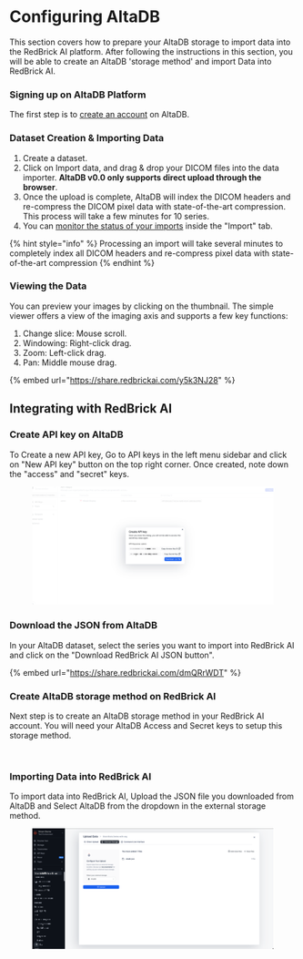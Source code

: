 # Configuring AltaDB

This section covers how to prepare your AltaDB storage to import data into the RedBrick AI platform. After following the instructions in this section, you will be able to create an AltaDB 'storage method' and import Data into RedBrick AI.&#x20;

### Signing up on AltaDB Platform <a href="#signing-up-for-google-cloud-platform" id="signing-up-for-google-cloud-platform"></a>

The first step is to [create an account](https://docs.altadb.com/altadb) on AltaDB.

### Dataset Creation & Importing Data&#x20;

1. Create a dataset.
2. Click on Import data, and drag & drop your DICOM files into the data importer. **AltaDB v0.0 only supports direct upload through the browser**.
3. Once the upload is complete, AltaDB will index the DICOM headers and re-compress the DICOM pixel data with state-of-the-art compression. This process will take a few minutes for 10 series.
4. You can [monitor the status of your imports](https://share.redbrickai.com/PTBs1H5P) inside the "Import" tab.

{% hint style="info" %}
Processing an import will take several minutes to completely index all DICOM headers and re-compress pixel data with state-of-the-art compression
{% endhint %}

### Viewing the Data

You can preview your images by clicking on the thumbnail. The simple viewer offers a view of the imaging axis and supports a few key functions:

1. Change slice: Mouse scroll.
2. Windowing: Right-click drag.
3. Zoom: Left-click drag.
4. Pan: Middle mouse drag.

{% embed url="https://share.redbrickai.com/y5k3NJ28" %}

## Integrating with RedBrick AI

### Create API key on AltaDB <a href="#create-api-key-on-altadb" id="create-api-key-on-altadb"></a>

To Create a new API key, Go to API keys in the left menu sidebar and click on "New API key" button on the top right corner. Once created, note down the "access" and "secret" keys.

<figure><img src="../../.gitbook/assets/image (8).png" alt=""><figcaption></figcaption></figure>

### Download the JSON from AltaDB <a href="#download-the-redbrick-ai-json-from-altadb" id="download-the-redbrick-ai-json-from-altadb"></a>

In your AltaDB dataset, select the series you want to import into RedBrick AI and click on the "Download RedBrick AI JSON button".

{% embed url="https://share.redbrickai.com/dmQRrWDT" %}

### Create AltaDB storage method on RedBrick AI

Next step is to create an AltaDB storage method in your RedBrick AI account. You will need your AltaDB Access and Secret keys to setup this storage method.

<figure><img src="../../.gitbook/assets/Screenshot 2024-06-05 at 5.29.37 PM.png" alt=""><figcaption></figcaption></figure>

### Importing Data into RedBrick AI

To import data into RedBrick AI, Upload the JSON file you downloaded from AltaDB and Select AltaDB from the dropdown in the external storage method.

<figure><img src="../../.gitbook/assets/image.webp" alt=""><figcaption></figcaption></figure>
